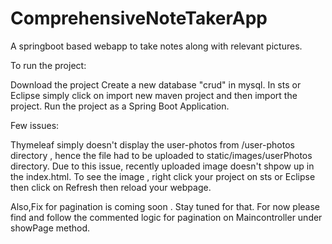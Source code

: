 # ComprehensiveNoteTakerApp
A springboot based webapp to take notes along with relevant pictures.

To run the project:

Download the project
Create a new database "crud" in mysql.
In sts or Eclipse simply click on import new maven project and then import the project.
Run the project as a Spring Boot Application.

Few issues:

Thymeleaf simply doesn't display the user-photos from /user-photos directory , hence the file had to be uploaded to static/images/userPhotos directory. Due to this issue, recently uploaded image doesn't shpow up in the index.html. To see the image , right click your project on sts or Eclipse then click on Refresh then reload your webpage.

Also,Fix for pagination is coming soon . Stay tuned for that. For now please find and follow the commented logic for pagination on Maincontroller under showPage method.
